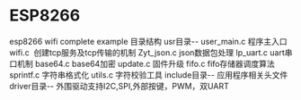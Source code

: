 # ESP8266
esp8266 wifi complete example
目录结构
usr目录--
user_main.c 程序主入口
wifi.c  创建tcp服务及tcp传输的机制
Zyt_json.c json数据包处理
lp_uart.c uart串口机制
base64.c base64加密
update.c 固件升级
fifo.c fifo存储器调度算法
sprintf.c 字符串格式化
utils.c 字符校验工具
include目录--
应用程序相关头文件
driver目录--
外围驱动支持I2C,SPI,外部按键，PWM，双UART



